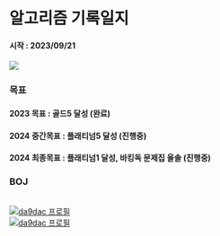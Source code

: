 # 알고리즘 기록일지

#### 시작 : 2023/09/21

<a href="https://github.com/devxb/gitanimals">
  <img src="https://render.gitanimals.org/farms/da9dac"/>
</a>

### 목표
#### 2023 목표 : 골드5 달성 (완료)
#### 2024 중간목표 : 플래티넘5 달성 (진행중)
#### 2024 최종목표 : 플래티넘1 달성, 바킹독 문제집 올솔 (진행중)

### BOJ
<br />
<a href="https://solved.ac/da9dac">
  <img src="http://mazassumnida.wtf/api/v2/generate_badge?boj=da9dac" alt="da9dac 프로필" style="margin-right: 20px">
</a>
<br />
<a href="https://solved.ac/da9dac">
  <img src="http://mazandi.herokuapp.com/api?handle=da9dac&theme=warm" alt="da9dac 프로필">
</a>
